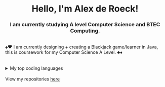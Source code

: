 <h1 align="center">Hello, I'm Alex de Roeck!</h1>
<h3 align="center">I am currently studying A level Computer Science and BTEC Computing.</h3>
<br>
♠♥ I am currently designing + creating a Blackjack game/learner in Java, this is coursework for my Computer Science A Level. ♣♦
<br><br><br>

<details>
<summary>My top coding languages</summary>

| Rank | Languages |
|-----:|-----------|
|     1| Python    |
|     2| C         |
|     3| Java      |

</details>

<br>
View my repositories <a href="https://github.com/BHASVIC-AlexDeroeck24?tab=repositories">here</a>
